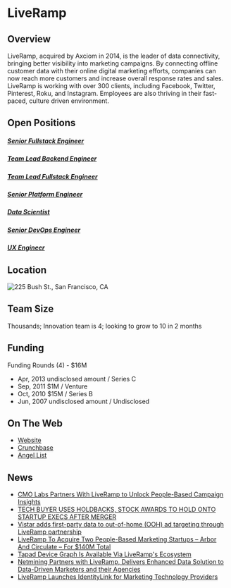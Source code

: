 # LiveRamp

## Overview
LiveRamp, acquired by Axciom in 2014, is the leader of data connectivity, bringing better visibility into marketing campaigns. By connecting offline customer data with their online digital marketing efforts, companies can now reach more customers and increase overall response rates and sales. LiveRamp is working with over 300 clients, including Facebook, Twitter, Pinterest, Roku, and Instagram. Employees are also thriving in their fast-paced, culture driven environment.

## Open Positions
##### [Senior Fullstack Engineer](senior-fullstack-engineer.md)
##### [Team Lead Backend Engineer](team-lead-backend-engineer.md)
##### [Team Lead Fullstack Engineer](team-lead-fullstack-engineer.md)
##### [Senior Platform Engineer](senior-platform-engineer.md)
##### [Data Scientist](data-scientist.md)
##### [Senior DevOps Engineer](senior-devops-engineer.md)
##### [UX Engineer](ux-engineer.md)

## Location
![225 Bush St., San Francisco, CA](https://maps.googleapis.com/maps/api/staticmap?center=225+Bush+St.,+San+Francisco,+CA&zoom=13&scale=false&size=600x300&maptype=roadmap&format=png&visual_refresh=true)  

## Team Size
Thousands; Innovation team is 4; looking to grow to 10 in 2 months

## Funding
Funding Rounds (4) - $16M
+ Apr, 2013	undisclosed amount / Series C
+ Sep, 2011	$1M / Venture
+ Oct, 2010	$15M / Series B
+ Jun, 2007	undisclosed amount / Undisclosed

## On The Web
+ [Website](http://www.liveramp.com)
+ [Crunchbase](https://www.crunchbase.com/organization/liveramp#/entity)
+ [Angel List](https://angel.co/liveramp)

## News
+ [CMO Labs Partners With LiveRamp to Unlock People-Based Campaign Insights](http://www.prnewswire.com/news-releases/cmo-labs-partners-with-liveramp-to-unlock-people-based-campaign-insights-300377413.html)
+ [TECH BUYER USES HOLDBACKS, STOCK AWARDS TO HOLD ONTO STARTUP EXECS AFTER MERGER](http://blog.legalsolutions.thomsonreuters.com/current-awareness-2/tech-buyer-uses-holdbacks-stock-awards-to-hold-onto-startup-execs-after-merger)
+ [Vistar adds first-party data to out-of-home (OOH) ad targeting through LiveRamp partnership](http://marketingland.com/vistar-adds-first-party-data-home-ooh-ad-targeting-liveramp-partnership-198981)
+ [LiveRamp To Acquire Two People-Based Marketing Startups – Arbor And Circulate – For $140M Total](https://adexchanger.com/data-exchanges/liveramp-acquire-two-people-based-marketing-startups-arbor-circulate-140m-total/)
+ [Tapad Device Graph Is Available Via LiveRamp's Ecosystem](http://www.mediapost.com/publications/article/289107/tapad-device-graph-is-available-via-liveramps-eco.html)
+ [Netmining Partners with LiveRamp, Delivers Enhanced Data Solution to Data-Driven Marketers and their Agencies](http://www.marketwired.com/press-release/netmining-partners-with-liveramp-delivers-enhanced-data-solution-data-driven-marketers-2173288.htm)
+ [LiveRamp Launches IdentityLink for Marketing Technology Providers](http://www.acxiom.com/liveramp-launches-identitylink-for-marketing-technology-providers/)
